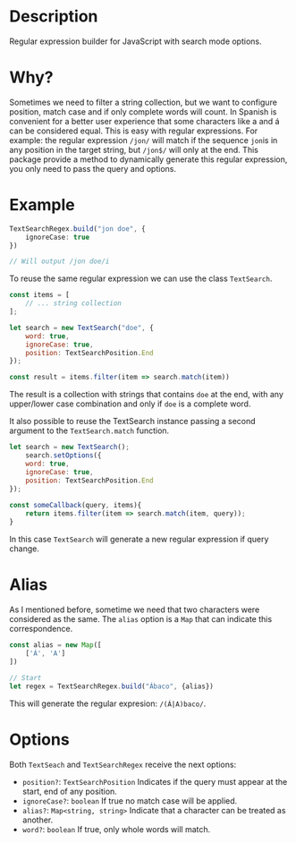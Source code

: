 # Description

Regular expression builder for JavaScript with search mode options.

# Why?

Sometimes we need to filter a string collection, but we want to configure position, match case and if only complete
words will count. In Spanish is convenient for a better user experience that some characters like a and á can be
considered equal. This is easy with regular expressions. For example:  the regular expression ``/jon/`` will match if
the sequence ``jon``is in any position in the target string, but ``/jon$/`` will only at the end. This package provide a
method to dynamically generate this regular expression, you only need to pass the query and options.

# Example

```typescript
TextSearchRegex.build("jon doe", {
    ignoreCase: true
})

// Will output /jon doe/i
```

To reuse the same regular expression we can use the class ``TextSearch``.

```javascript
const items = [
    // ... string collection
];

let search = new TextSearch("doe", {
    word: true,
    ignoreCase: true,
    position: TextSearchPosition.End
});

const result = items.filter(item => search.match(item))
```

The result is a collection with strings that contains ``doe`` at the end, with any upper/lower case combination and only
if ``doe`` is a complete word.

It also possible to reuse the TextSearch instance passing a second argument
to the ``TextSearch.match`` function.

```javascript
let search = new TextSearch();
    search.setOptions({
    word: true,
    ignoreCase: true,
    position: TextSearchPosition.End
});
  
const someCallback(query, items){
    return items.filter(item => search.match(item, query));
}
```

In this case ``TextSearch`` will generate a new regular expression if query change.

# Alias

As I mentioned before, sometime we need that two characters were considered as the same. The ``alias`` option is a ``Map``
that can indicate this correspondence.

```javascript
const alias = new Map([
    ['Á', 'A']
])
    
// Start
let regex = TextSearchRegex.build("Ábaco", {alias})
```

This will generate the regular expresion: ``/(Á|A)baco/``.

# Options

Both ``TextSeach`` and ``TextSearchRegex`` receive the next options:

- ``position?``: ``TextSearchPosition`` Indicates if the query must appear at the start, end of any position.
- ``ignoreCase?``: ``boolean`` If true no match case will be applied.
- ``alias?``: ``Map<string, string>`` Indicate that a character can be treated as another.
- ``word?``: ``boolean`` If true, only whole words will match.
